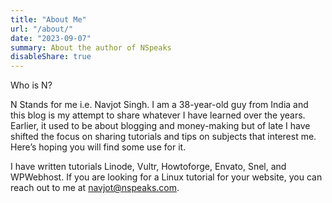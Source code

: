```yaml
---
title: "About Me"
url: "/about/"
date: "2023-09-07"
summary: About the author of NSpeaks
disableShare: true
---
```


Who is N?

N Stands for me i.e. Navjot Singh. I am a 38-year-old guy from India and this blog is my attempt to share whatever I have learned over the years. Earlier, it used to be about blogging and money-making but of late I have shifted the focus on sharing tutorials and tips on subjects that interest me. Here’s hoping you will find some use for it.

I have written tutorials Linode, Vultr, Howtoforge, Envato, Snel, and WPWebhost. If you are looking for a Linux tutorial for your website, you can reach out to me at navjot@nspeaks.com.

